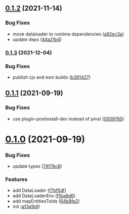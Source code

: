 ## [0.1.2](https://github.com/dddenis/dataloader-fp/compare/v0.1.1...v0.1.2) (2021-11-14)


### Bug Fixes

* move dataloader to runtime dependencies ([a92ec3a](https://github.com/dddenis/dataloader-fp/commit/a92ec3abb4d15c877f83a63f720375d7365a0e38))
* update deps ([44a21b4](https://github.com/dddenis/dataloader-fp/commit/44a21b48d84e1823e385273539bb72ec87f186e1))



### [0.1.3](https://www.github.com/dddenis/dataloader-fp/compare/v0.1.2...v0.1.3) (2021-12-04)


### Bug Fixes

* publish cjs and esm builds ([b391427](https://www.github.com/dddenis/dataloader-fp/commit/b391427fbf433de96c321d8d9554cb81701026c7))

## [0.1.1](https://github.com/dddenis/dataloader-fp/compare/v0.1.0...v0.1.1) (2021-09-19)


### Bug Fixes

* use plugin-postinstall-dev instead of pinst ([0509785](https://github.com/dddenis/dataloader-fp/commit/05097854674bfdb07a80d63a1ddeca02de0ed5d6))



# [0.1.0](https://github.com/dddenis/dataloader-fp/compare/a13a1b9cb7f3ccd05a1d34c0382471c7678d7c35...v0.1.0) (2021-09-19)


### Bug Fixes

* update types ([74f78c8](https://github.com/dddenis/dataloader-fp/commit/74f78c8d3d9c2a0fe82e4bf9dceecd982a08a427))


### Features

* add DataLoader ([f7bf5df](https://github.com/dddenis/dataloader-fp/commit/f7bf5df8258a53c8c51dc96c2520455d8a16880b))
* add DataLoaderEnv ([f1ba8d6](https://github.com/dddenis/dataloader-fp/commit/f1ba8d6afda4369c9446699d1385826f1c92b843))
* add mapEntitiesToIds ([64b8fe2](https://github.com/dddenis/dataloader-fp/commit/64b8fe2be6fd31f869e73c22803957fd3346659b))
* init ([a13a1b9](https://github.com/dddenis/dataloader-fp/commit/a13a1b9cb7f3ccd05a1d34c0382471c7678d7c35))
